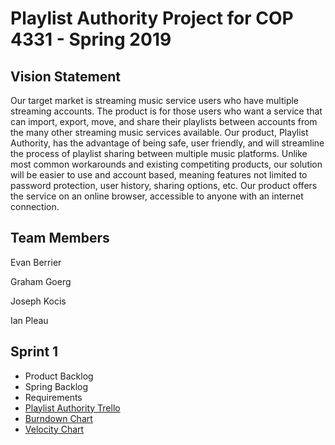 # Playlist Authority Project for COP 4331 - Spring 2019

## Vision Statement

Our target market is streaming music service users who have multiple streaming accounts. The product is for those users who want a service that can import, export, move, and share their playlists between accounts from the many other streaming music services available. Our product, Playlist Authority, has the advantage of being safe, user friendly, and will streamline the process of playlist sharing between multiple music platforms. Unlike most common workarounds and existing competiting products, our solution will be easier to use and account based, meaning features not limited to password protection, user history, sharing options, etc. Our product offers the service on an online browser, accessible to anyone with an internet connection.

## Team Members
Evan Berrier

Graham Goerg

Joseph Kocis

Ian Pleau

## Sprint 1

- Product Backlog
- Spring Backlog
- Requirements
- [Playlist Authority Trello](https://trello.com/b/s7uX0ZY9/group-9-project)
- [Burndown Chart](https://docs.google.com/spreadsheets/d/10c9Y616LxQ4ofuoL96D6kGpoFNP8WnuWnjQCk5A_ekI/edit?usp=sharing)
- [Velocity Chart](https://docs.google.com/spreadsheets/d/1YIK11OSUo3puKVAhAjmKivfyoQqFW5sK2Z5_2rCFb0I/edit?usp=sharing)
